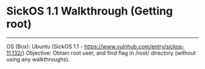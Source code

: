 # SickOS 1.1 Walkthrough (Getting root)
-----------------------------------------
OS (Box): Ubuntu (SickOS 1.1 - https://www.vulnhub.com/entry/sickos-11,132/)
Objective: Obtain root user, and find flag in /root/ directory (without using any walkthroughs).
